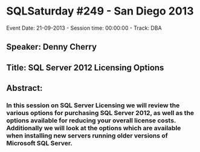 # SQLSaturday #249 - San Diego 2013
Event Date: 21-09-2013 - Session time: 00:00:00 - Track: DBA
## Speaker: Denny Cherry
## Title: SQL Server 2012 Licensing Options
## Abstract:
### In this session on SQL Server Licensing we will review the various options for purchasing SQL Server 2012, as well as the options available for reducing your overall license costs.  Additionally we will look at the options which are available when installing new servers running older versions of Microsoft SQL Server.
